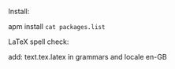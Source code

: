 Install:

apm install `cat packages.list`

LaTeX spell check:

add:
text.tex.latex in grammars and locale en-GB
